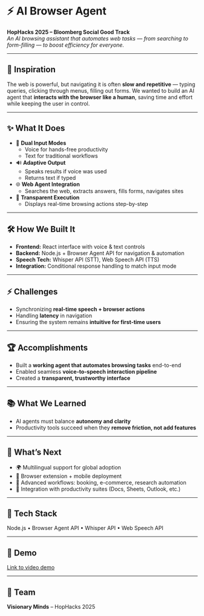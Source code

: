# ⚡ AI Browser Agent

**HopHacks 2025 – Bloomberg Social Good Track**  
*An AI browsing assistant that automates web tasks — from searching to form-filling — to boost efficiency for everyone.*

---

## 🚀 Inspiration
The web is powerful, but navigating it is often **slow and repetitive** — typing queries, clicking through menus, filling out forms. We wanted to build an AI agent that **interacts with the browser like a human**, saving time and effort while keeping the user in control.

---

## ✨ What It Does
- 🎤 **Dual Input Modes**  
  - Voice for hands-free productivity  
  - Text for traditional workflows  
- 🔊 **Adaptive Output**  
  - Speaks results if voice was used  
  - Returns text if typed  
- 🌐 **Web Agent Integration**  
  - Searches the web, extracts answers, fills forms, navigates sites  
- 👀 **Transparent Execution**  
  - Displays real-time browsing actions step-by-step  

---

## 🛠️ How We Built It
- **Frontend:** React interface with voice & text controls  
- **Backend:** Node.js + Browser Agent API for navigation & automation  
- **Speech Tech:** Whisper API (STT), Web Speech API (TTS)  
- **Integration:** Conditional response handling to match input mode  

---

## ⚡ Challenges
- Synchronizing **real-time speech + browser actions**  
- Handling **latency** in navigation  
- Ensuring the system remains **intuitive for first-time users**  

---

## 🏆 Accomplishments
- Built a **working agent that automates browsing tasks** end-to-end  
- Enabled seamless **voice-to-speech interaction pipeline**  
- Created a **transparent, trustworthy interface**  

---

## 📚 What We Learned
- AI agents must balance **autonomy and clarity**  
- Productivity tools succeed when they **remove friction, not add features**  

---

## 🔮 What’s Next
- 🌍 Multilingual support for global adoption  
- 📱 Browser extension + mobile deployment  
- 📝 Advanced workflows: booking, e-commerce, research automation  
- 🤝 Integration with productivity suites (Docs, Sheets, Outlook, etc.)  

---

## 🧩 Tech Stack
Node.js • Browser Agent API • Whisper API • Web Speech API

---

## 🎥 Demo
[Link to video demo]()

---

## 👥 Team
**Visionary Minds** – HopHacks 2025
